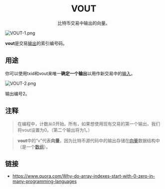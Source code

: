 # <center>VOUT</center>
<center>比特币交易中输出的向量。</center>

![VOUT-1.png](img/VOUT-1.png)

**vout**是交易[输出](../../Transaction/Transaction%20Data/output/output.md)的索引编号码。

## 用途

你可以使用txid和vout来唯一**确定一个输出**以用作新交易中的[输入](../../Transaction/Transaction%20Data/Input/input.md)。

![VOUT-2.png](img/VOUT-2%20(1).png)

输出编号2。

## 注释
>在编程中，计数从0开始。所有，如果想使用现有交易的第一个输出，我们将vout设置为0。（第二个输出将为1。）

>**vout**中的“v”代表**向量**，因为比特币源代码中的输出存储在[向量](http://www.cplusplus.com/reference/vector/vector/)数据结构中（是一个[数组](https://www.go4expert.com/articles/array-vector-stack-data-structures-t27921/)）。

## 链接

* https://www.quora.com/Why-do-array-indexes-start-with-0-zero-in-many-programming-languages
